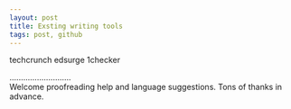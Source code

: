 ```yaml
---
layout: post
title: Exsting writing tools
tags: post, github
---
```


techcrunch
edsurge
1checker


...........................     
Welcome proofreading help and language suggestions. Tons of thanks in advance.


